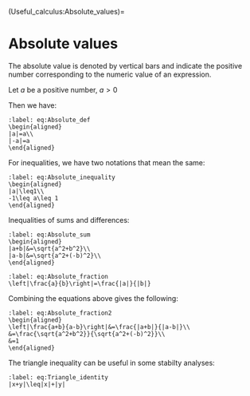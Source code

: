 (Useful_calculus:Absolute_values)=
# Absolute values

The absolute value is denoted by vertical bars and indicate the positive number corresponding to the numeric value of an expression.

Let $a$ be a positive number, $a>0$

Then we have:

```{math}
:label: eq:Absolute_def
\begin{aligned}
|a|=a\\
|-a|=a
\end{aligned}
```

For inequalities, we have two notations that mean the same:

```{math}
:label: eq:Absolute_inequality
\begin{aligned}
|a|\leq1\\
-1\leq a\leq 1
\end{aligned}
```

Inequalities of sums and differences:

```{math}
:label: eq:Absolute_sum
\begin{aligned}
|a+b|&=\sqrt{a^2+b^2}\\
|a-b|&=\sqrt{a^2+(-b)^2}\\
\end{aligned}
```

```{math}
:label: eq:Absolute_fraction
\left|\frac{a}{b}\right|=\frac{|a|}{|b|}
```

Combining the equations above gives the following:

```{math}
:label: eq:Absolute_fraction2
\begin{aligned}
\left|\frac{a+b}{a-b}\right|&=\frac{|a+b|}{|a-b|}\\
&=\frac{\sqrt{a^2+b^2}}{\sqrt{a^2+(-b)^2}}\\
&=1
\end{aligned}
```

The triangle inequality can be useful in some stabilty analyses:

```{math}
:label: eq:Triangle_identity
|x+y|\leq|x|+|y|
```


